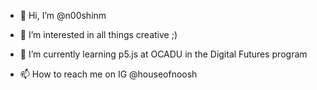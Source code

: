 - 👋 Hi, I’m @n00shinm
- 👀 I’m interested in all things creative ;)
- 🌱 I’m currently learning p5.js at OCADU in the Digital Futures program

- 📫 How to reach me on IG @houseofnoosh

<!---
n00shinm/n00shinm is a ✨ special ✨ repository because its `README.md` (this file) appears on your GitHub profile.
You can click the Preview link to take a look at your changes.
--->
